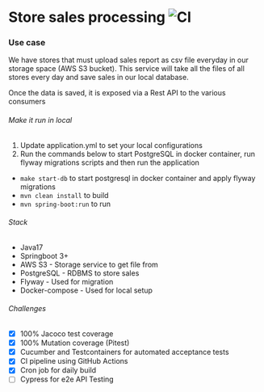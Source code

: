 # Store sales processing ![CI](https://github.com/ivankaptue/demo-springboot-aws-s3-db/actions/workflows/ci.yml/badge.svg?branch=main)

### Use case

We have stores that must upload sales report as csv file everyday in our storage space (AWS S3 bucket).
This service will take all the files of all stores every day and save sales in our local database.

Once the data is saved, it is exposed via a Rest API to the various consumers

###### Make it run in local

1. Update application.yml to set your local configurations
2. Run the commands below to start PostgreSQL in docker container, run flyway migrations scripts and then run the
   application

- `make start-db` to start postgresql in docker container and apply flyway migrations
- `mvn clean install` to build
- `mvn spring-boot:run` to run

###### Stack

- Java17
- Springboot 3+
- AWS S3 - Storage service to get file from
- PostgreSQL - RDBMS to store sales
- Flyway - Used for migration
- Docker-compose - Used for local setup

###### Challenges

- [x] 100% Jacoco test coverage
- [x] 100% Mutation coverage (Pitest)
- [x] Cucumber and Testcontainers for automated acceptance tests
- [x] CI pipeline using GitHub Actions
- [x] Cron job for daily build
- [ ] Cypress for e2e API Testing
